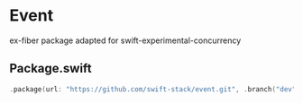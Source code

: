 # Event

ex-fiber package adapted for swift-experimental-concurrency

## Package.swift

```swift
.package(url: "https://github.com/swift-stack/event.git", .branch("dev"))
```
